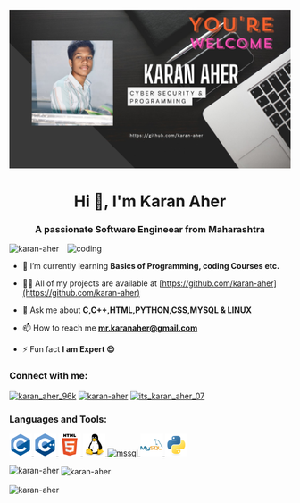 ![logo](https://github.com/karan-aher/karan-aher/blob/main/WhatsApp%20Image%202024-11-20%20at%2022.02.27_373b298a.jpg)
<h1 align="center">Hi 👋, I'm Karan Aher</h1>
<h3 align="center">A passionate Software Engineear from Maharashtra</h3>
<img align="right" alt="coding" width="400" src="https://user-images.githubusercontent.com/55389276/140866485-8fb1c876-9a8f-4d6a-98dc-08c4981eaf70.gif">
<p align="left"> <img src="https://komarev.com/ghpvc/?username=nwaliaez&label=Profile%20views&color=0e75b6&style=flat" alt="karan-aher" /> </p>

- 🌱 I’m currently learning **Basics of Programming, coding Courses etc.**

- 👨‍💻 All of my projects are available at [https://github.com/karan-aher](https://github.com/karan-aher)

- 💬 Ask me about **C,C++,HTML,PYTHON,CSS,MYSQL & LINUX**

- 📫 How to reach me **mr.karanaher@gmail.com**

- ⚡ Fun fact **I am Expert 😎**

<h3 align="left">Connect with me:</h3>
<p align="left">
<a href="https://twitter.com/karan_aher_96k" target="blank"><img align="center" src="https://raw.githubusercontent.com/rahuldkjain/github-profile-readme-generator/master/src/images/icons/Social/twitter.svg" alt="karan_aher_96k" height="30" width="40" /></a>
<a href="https://linkedin.com/in/karan-aher" target="blank"><img align="center" src="https://raw.githubusercontent.com/rahuldkjain/github-profile-readme-generator/master/src/images/icons/Social/linked-in-alt.svg" alt="karan-aher" height="30" width="40" /></a>
<a href="https://instagram.com/its_karan_aher_07" target="blank"><img align="center" src="https://raw.githubusercontent.com/rahuldkjain/github-profile-readme-generator/master/src/images/icons/Social/instagram.svg" alt="its_karan_aher_07" height="30" width="40" /></a>
</p>

<h3 align="left">Languages and Tools:</h3>
<p align="left"> <a href="https://www.cprogramming.com/" target="_blank" rel="noreferrer"> <img src="https://raw.githubusercontent.com/devicons/devicon/master/icons/c/c-original.svg" alt="c" width="40" height="40"/> </a> <a href="https://www.w3schools.com/cpp/" target="_blank" rel="noreferrer"> <img src="https://raw.githubusercontent.com/devicons/devicon/master/icons/cplusplus/cplusplus-original.svg" alt="cplusplus" width="40" height="40"/> </a> <a href="https://www.w3.org/html/" target="_blank" rel="noreferrer"> <img src="https://raw.githubusercontent.com/devicons/devicon/master/icons/html5/html5-original-wordmark.svg" alt="html5" width="40" height="40"/> </a> <a href="https://www.linux.org/" target="_blank" rel="noreferrer"> <img src="https://raw.githubusercontent.com/devicons/devicon/master/icons/linux/linux-original.svg" alt="linux" width="40" height="40"/> </a> <a href="https://www.microsoft.com/en-us/sql-server" target="_blank" rel="noreferrer"> <img src="https://www.svgrepo.com/show/303229/microsoft-sql-server-logo.svg" alt="mssql" width="40" height="40"/> </a> <a href="https://www.mysql.com/" target="_blank" rel="noreferrer"> <img src="https://raw.githubusercontent.com/devicons/devicon/master/icons/mysql/mysql-original-wordmark.svg" alt="mysql" width="40" height="40"/> </a> <a href="https://www.python.org" target="_blank" rel="noreferrer"> <img src="https://raw.githubusercontent.com/devicons/devicon/master/icons/python/python-original.svg" alt="python" width="40" height="40"/> </a> </p>

<p><img align="left" src="https://github-readme-stats.vercel.app/api/top-langs?username=karan-aher&show_icons=true&locale=en&layout=compact" alt="karan-aher" /></p>

<p>&nbsp;<img align="center" src="https://github-readme-stats.vercel.app/api?username=karan-aher&show_icons=true&locale=en" alt="karan-aher" /></p>

<p><img align="center" src="https://github-readme-streak-stats.herokuapp.com/?user=karan-aher&" alt="karan-aher" /></p>
